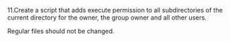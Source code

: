 11.Create a script that adds execute permission to all subdirectories of the current directory for the owner, the group owner and all other users.

Regular files should not be changed.
